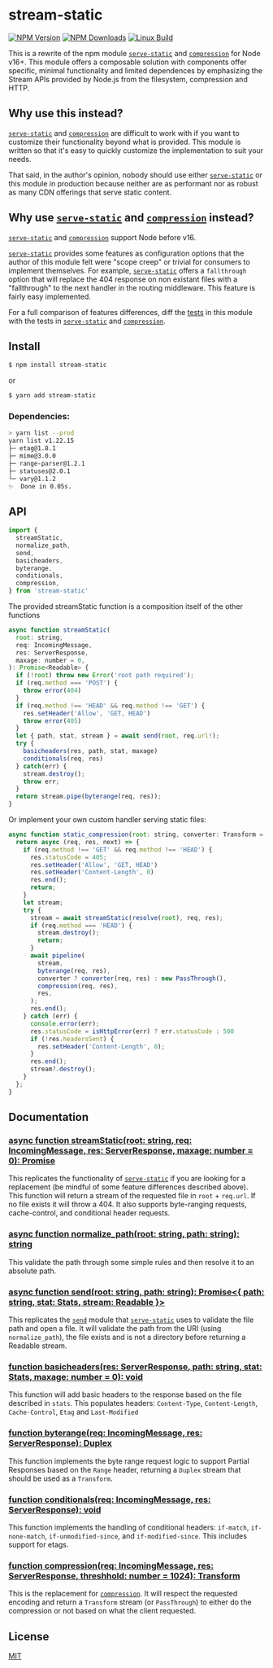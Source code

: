 # stream-static

[![NPM Version][npm-version-image]][npm-url]
[![NPM Downloads][npm-downloads-image]][npm-url]
[![Linux Build][github-actions-ci-image]][github-actions-ci-url]

This is a rewrite of the npm module [`serve-static`](https://www.npmjs.com/package/serve-static) and [`compression`](https://www.npmjs.com/package/compression) for Node v16+. This module offers a composable solution with components offer specific, minimal functionality and limited dependences by emphasizing the Stream APIs provided by Node.js from the filesystem, compression and HTTP.

## Why use this instead?

[`serve-static`](https://www.npmjs.com/package/serve-static) and [`compression`](https://www.npmjs.com/package/compression) are difficult to work with if you want to customize their functionality beyond what is provided. This module is written so that it's easy to quickly customize the implementation to suit your needs.

That said, in the author's opinion, nobody should use either [`serve-static`](https://www.npmjs.com/package/serve-static) or this module in production because neither are as performant nor as robust as many CDN offerings that serve static content.

## Why use [`serve-static`](https://www.npmjs.com/package/serve-static) and [`compression`](https://www.npmjs.com/package/compression) instead?

[`serve-static`](https://www.npmjs.com/package/serve-static) and [`compression`](https://www.npmjs.com/package/compression) support Node before v16. 

[`serve-static`](https://www.npmjs.com/package/serve-static) provides some features as configuration options that the author of this module felt were "scope creep" or trivial for consumers to implement themselves. For example, [`serve-static`](https://www.npmjs.com/package/serve-static) offers a `fallthrough` option that will replace the 404 response on non existant files with a "fallthrough" to the next handler in the routing middleware. This feature is fairly easy implemented.

For a full comparison of features differences, diff the [tests](../main/tests/) in this module with the tests in [`serve-static`](https://www.npmjs.com/package/serve-static) and [`compression`](https://www.npmjs.com/package/compression).

## Install

```sh
$ npm install stream-static
```

or

```sh
$ yarn add stream-static
```

### Dependencies:

```sh
> yarn list --prod
yarn list v1.22.15
├─ etag@1.8.1
├─ mime@3.0.0
├─ range-parser@1.2.1
├─ statuses@2.0.1
└─ vary@1.1.2
✨  Done in 0.05s.
```

## API

```js
import { 
  streamStatic,
  normalize_path,
  send,
  basicheaders,
  byterange,
  conditionals,
  compression,
} from 'stream-static'
```

The provided streamStatic function is a composition itself of the other functions

```js
async function streamStatic(
  root: string, 
  req: IncomingMessage, 
  res: ServerResponse,
  maxage: number = 0,
): Promise<Readable> {
  if (!root) throw new Error('root path required');
  if (req.method === 'POST') {
    throw error(404)
  }
  if (req.method !== 'HEAD' && req.method !== 'GET') {
    res.setHeader('Allow', 'GET, HEAD')
    throw error(405)
  }
  let { path, stat, stream } = await send(root, req.url!);
  try {
    basicheaders(res, path, stat, maxage)
    conditionals(req, res)
  } catch(err) {
    stream.destroy();
    throw err;
  }
  return stream.pipe(byterange(req, res));
}
```

Or implement your own custom handler serving static files:

```js
async function static_compression(root: string, converter: Transform = null): Promise<void> {
  return async (req, res, next) => {
    if (req.method !== 'GET' && req.method !== 'HEAD') {
      res.statusCode = 405;
      res.setHeader('Allow', 'GET, HEAD')
      res.setHeader('Content-Length', 0)
      res.end();
      return;
    }
    let stream;
    try {
      stream = await streamStatic(resolve(root), req, res);
      if (req.method === 'HEAD') {
        stream.destroy();
        return;
      }
      await pipeline(
        stream,
        byterange(req, res),
        converter ? converter(req, res) : new PassThrough(),
        compression(req, res),
        res,
      );
      res.end();
    } catch (err) {
      console.error(err);
      res.statusCode = isHttpError(err) ? err.statusCode : 500
      if (!res.headersSent) {
        res.setHeader('Content-Length', 0);
      }
      res.end();
      stream?.destroy();
    }
  };
}
```

## Documentation

### [async function streamStatic(root: string, req: IncomingMessage, res: ServerResponse, maxage: number = 0): Promise<Readable>](../main/src/index.ts)

This replicates the functionality of [`serve-static`](https://www.npmjs.com/package/serve-static) if you are looking for a replacement (be mindful of some feature differences described above). This function will return a stream of the requested file in `root` + `req.url`. If no file exists it will throw a 404. It also supports byte-ranging requests, cache-control, and conditional header requests. 

### [async function normalize_path(root: string, path: string): string](../main/src/send.ts)

This validate the path through some simple rules and then resolve it to an absolute path. 

### [async function send(root: string, path: string): Promise<{ path: string, stat: Stats, stream: Readable }>](../main/src/send.ts)

This replicates the [`send`](https://www.npmjs.com/package/send) module that [`serve-static`](https://www.npmjs.com/package/serve-static) uses to validate the file path and open a file. It will validate the path from the URI (using `normalize_path`), the file exists and is not a directory before returning a Readable stream.

### [function basicheaders(res: ServerResponse, path: string, stat: Stats, maxage: number = 0): void](../main/src/basicheaders.ts)

This function will add basic headers to the response based on the file described in `stats`. This populates headers: `Content-Type`, `Content-Length`, `Cache-Control`, `Etag` and `Last-Modified`

### [function byterange(req: IncomingMessage, res: ServerResponse): Duplex](../main/src/byterange.ts)

This function implements the byte range request logic to support Partial Responses based on the `Range` header, returning a `Duplex` stream that should be used as a `Transform`. 

### [function conditionals(req: IncomingMessage, res: ServerResponse): void](../main/src/conditionals.ts)

This function implements the handling of conditional headers: `if-match`, `if-none-match`, `if-unmodified-since`, and `if-modified-since`. This includes support for etags.

### [function compression(req: IncomingMessage, res: ServerResponse, threshhold: number = 1024): Transform](../main/src/compression.ts)

This is the replacement for [`compression`](https://www.npmjs.com/package/compression). It will respect the requested encoding and return a `Transform` stream (or `PassThrough`) to either do the compression or not based on what the client requested. 

## License

[MIT](LICENSE)

[github-actions-ci-image]: https://badgen.net/github/status/sbquinlan/stream-static/main
[github-actions-ci-url]: https://github.com/sbquinlan/stream-static/actions/workflows/npm-test.yml
[npm-downloads-image]: https://badgen.net/npm/dm/stream-static
[npm-url]: https://npmjs.org/package/stream-static
[npm-version-image]: https://badgen.net/npm/v/stream-static
